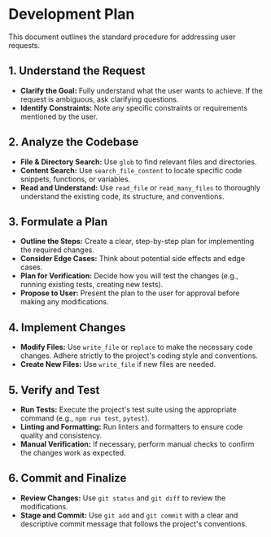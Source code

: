 # Development Plan

This document outlines the standard procedure for addressing user requests.

## 1. Understand the Request

*   **Clarify the Goal:** Fully understand what the user wants to achieve. If the request is ambiguous, ask clarifying questions.
*   **Identify Constraints:** Note any specific constraints or requirements mentioned by the user.

## 2. Analyze the Codebase

*   **File & Directory Search:** Use `glob` to find relevant files and directories.
*   **Content Search:** Use `search_file_content` to locate specific code snippets, functions, or variables.
*   **Read and Understand:** Use `read_file` or `read_many_files` to thoroughly understand the existing code, its structure, and conventions.

## 3. Formulate a Plan

*   **Outline the Steps:** Create a clear, step-by-step plan for implementing the required changes.
*   **Consider Edge Cases:** Think about potential side effects and edge cases.
*   **Plan for Verification:** Decide how you will test the changes (e.g., running existing tests, creating new tests).
*   **Propose to User:** Present the plan to the user for approval before making any modifications.

## 4. Implement Changes

*   **Modify Files:** Use `write_file` or `replace` to make the necessary code changes. Adhere strictly to the project's coding style and conventions.
*   **Create New Files:** Use `write_file` if new files are needed.

## 5. Verify and Test

*   **Run Tests:** Execute the project's test suite using the appropriate command (e.g., `npm run test`, `pytest`).
*   **Linting and Formatting:** Run linters and formatters to ensure code quality and consistency.
*   **Manual Verification:** If necessary, perform manual checks to confirm the changes work as expected.

## 6. Commit and Finalize

*   **Review Changes:** Use `git status` and `git diff` to review the modifications.
*   **Stage and Commit:** Use `git add` and `git commit` with a clear and descriptive commit message that follows the project's conventions.
